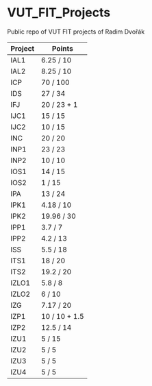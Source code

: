 # VUT_FIT_Projects

Public repo of VUT FIT projects of Radim Dvořák

| Project | Points    |
|---------|-----------|
| IAL1    | 6.25 / 10 |
| IAL2    | 8.25 / 10 |
| ICP     | 70 / 100  |
| IDS     | 27 / 34   |
| IFJ     | 20 / 23 + 1 |
| IJC1    | 15 / 15   |
| IJC2    | 10 / 15   |
| INC     | 20 / 20   |
| INP1    | 23 / 23   |
| INP2    | 10 / 10   |
| IOS1    | 14 / 15   |
| IOS2    | 1 / 15    |
| IPA     | 13 / 24   |
| IPK1    | 4.18 / 10 |
| IPK2    | 19.96 / 30 |
| IPP1    | 3.7	/ 7   |
| IPP2    | 4.2 / 13  |
| ISS     | 5.5 / 18  |
| ITS1    | 18 / 20   |
| ITS2    | 19.2 / 20 |
| IZLO1   | 5.8 / 8   |
| IZLO2   | 6 / 10    |
| IZG     | 7.17 / 20 |
| IZP1    | 10 / 10 + 1.5 |
| IZP2    | 12.5 / 14 |
| IZU1    | 5 / 15    |
| IZU2    | 5 / 5     |
| IZU3    | 5 / 5     |
| IZU4    | 5 / 5     |